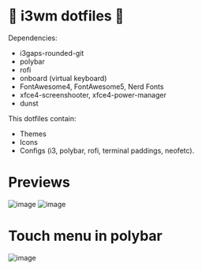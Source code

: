 # 🌌 i3wm dotfiles 🌌

Dependencies:
- i3gaps-rounded-git
- polybar
- rofi
- onboard (virtual keyboard)
- FontAwesome4, FontAwesome5, Nerd Fonts
- xfce4-screenshooter, xfce4-power-manager
- dunst

This dotfiles contain:

  - Themes
  - Icons
  - Configs (i3, polybar, rofi, terminal paddings, neofetc).
  
 # Previews
 
![image](https://user-images.githubusercontent.com/85375012/199650706-a30d0e1a-8415-4ad4-b5c8-86d311e036da.png)
![image](https://user-images.githubusercontent.com/85375012/199650749-b8090235-d762-49d3-9214-6510924eaacd.png)

# Touch menu in polybar 
![image](https://user-images.githubusercontent.com/85375012/199650807-0c1a8033-cbde-4a88-8ab7-1b65eb31fc58.png)
